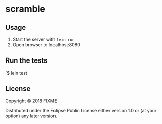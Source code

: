 # scramble

## Usage

1. Start the server with `lein run`
2. Open browser to localhost:8080

## Run the tests

`$ lein test

## License

Copyright © 2018 FIXME

Distributed under the Eclipse Public License either version 1.0 or (at
your option) any later version.
